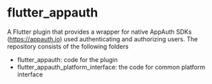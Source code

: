 # flutter_appauth
A Flutter plugin that provides a wrapper for native AppAuth SDKs (https://appauth.io) used authenticating and authorizing users. The repository consists of the following folders

- flutter_appauth: code for the plugin
- flutter_appauth_platform_interface: the code for common platform interface